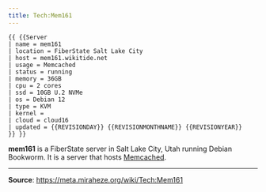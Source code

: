 ```yaml
---
title: Tech:Mem161
---
```


```
{{ {{Server
| name = mem161
| location = FiberState Salt Lake City
| host = mem161.wikitide.net
| usage = Memcached
| status = running
| memory = 36GB
| cpu = 2 cores
| ssd = 10GB U.2 NVMe
| os = Debian 12
| type = KVM
| kernel =
| cloud = cloud16
| updated = {{REVISIONDAY}} {{REVISIONMONTHNAME}} {{REVISIONYEAR}}
}} }}
```

**mem161** is a FiberState server in Salt Lake City, Utah running Debian Bookworm. It is a server that hosts [Memcached](https://meta.miraheze.org/wiki/Tech:Memcached).

----
**Source**: https://meta.miraheze.org/wiki/Tech:Mem161